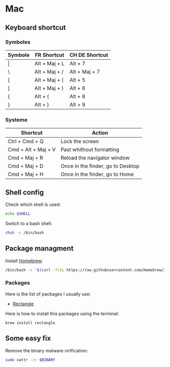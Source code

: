 # Mac

## Keyboard shortcut

### Symboles

| Symbole | FR Shortcut   | CH DE Shortcut |
| ------- | ------------- | -------------- |
| \|      | Alt + Maj + L | Alt + 7        |
| \       | Alt + Maj + / | Alt + Maj + 7  |
| [       | Alt + Maj + ( | Alt + 5        |
| ]       | Alt + Maj + ) | Alt + 6        |
| {       | Alt + (       | Alt + 8        |
| }       | Alt + )       | Alt + 9        |

### Systeme

| Shortcut            | Action                            |
| ------------------- | --------------------------------- |
| Ctrl + Cmd + Q      | Lock the screen                   |
| Cmd + Alt + Maj + V | Past whithout formatting          |
| Cmd + Maj + R       | Reload the navigator window       |
| Cmd + Maj + D       | Once in the finder, go to Desktop |
| Cmd + Maj + H       | Once in the finder, go to Home    |

## Shell config

Check which shell is used:

```bash
echo $SHELL
```

Switch to a bash shell:

```bash
chsh -s /bin/bash
```

## Package managment

Install [Homebrew](https://brew.sh/):

```bash
/bin/bash -c "$(curl -fsSL https://raw.githubusercontent.com/Homebrew/install/HEAD/install.sh)"
```

### Packages

Here is the list of packages I usually use:

- [Rectangle](https://github.com/rxhanson/Rectangle)

Here is how to install this packages using the terminal:

```
brew install rectangle
```

## Some easy fix

Remove the binary malware virification:

```bash
sudo xattr -rc $BINARY
```
